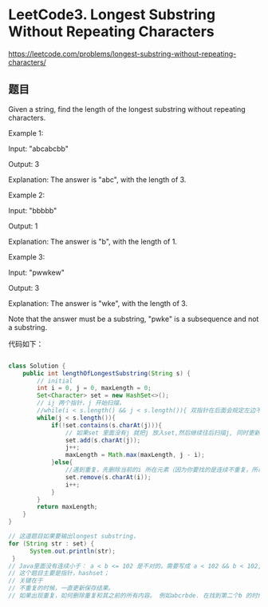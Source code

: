 # LeetCode3. Longest Substring Without Repeating Characters

https://leetcode.com/problems/longest-substring-without-repeating-characters/


## 题目

Given a string, find the length of the longest substring without repeating characters.

Example 1:

Input: "abcabcbb"

Output: 3

Explanation: The answer is "abc", with the length of 3.

Example 2:

Input: "bbbbb"

Output: 1

Explanation: The answer is "b", with the length of 1.

Example 3:

Input: "pwwkew"

Output: 3

Explanation: The answer is "wke", with the length of 3.

Note that the answer must be a substring, "pwke" is a subsequence and not a substring.

代码如下：

```java

class Solution {
    public int lengthOfLongestSubstring(String s) {
        // initial
        int i = 0, j = 0, maxLength = 0;
        Set<Character> set = new HashSet<>();
        // ij 两个指针，j 开始扫描，
        //while(i < s.length() && j < s.length()){ 双指针在后面会规定左边不超过右边，所以一开始就定义右边
        while(j < s.length()){
            if(!set.contains(s.charAt(j))){
                // 如果set 里面没有j 就把j 放入set,然后继续往后扫描j, 同时更新目标长度
                set.add(s.charAt(j));
                j++;
                maxLength = Math.max(maxLength, j - i);
            }else{
                //遇到重复，先删除当前的i 所在元素（因为你要找的是连续不重复，所以重复元素之前的都必须删除）
                set.remove(s.charAt(i));
                i++;
            }
        }
        return maxLength;
    }
}

// 这道题目如果要输出longest substring，
for (String str : set) {  
      System.out.println(str);  
 }  
// Java里面没有连续小于： a < b <= 102 是不对的。需要写成 a < 102 && b < 102, a <=b
// 这个题目主要是指针，hashset；
// 关键在于
// 不重复的时候，一直更新保存结果。
// 如果出现重复，如何删除重复和其之前的所有内容。 例如abcrbde. 在找到第二个b 的时候意味着要删除第一个b 和他之前的所有元素。

```
